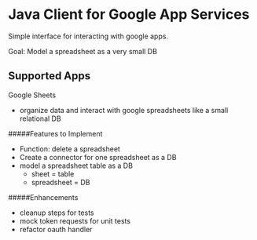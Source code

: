 # Java Client for Google App Services
Simple interface for interacting with google apps.

Goal: Model a spreadsheet as a very small DB

Supported Apps
----------------------------------
Google Sheets
* organize data and interact with google spreadsheets like a small relational DB

#####Features to Implement
* Function: delete a spreadsheet
* Create a connector for one spreadsheet as a DB
* model a spreadsheet table as a DB 
    * sheet = table
    * spreadsheet = DB

#####Enhancements
* cleanup steps for tests
* mock token requests for unit tests
* refactor oauth handler

  